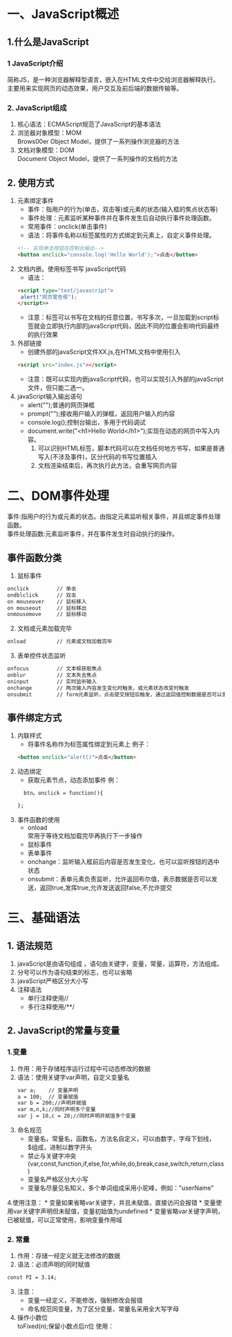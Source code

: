 # 一、JavaScript概述
## 1.什么是JavaScript
### 1 JavaScript介绍 
简称JS，是一种浏览器解释型语言，嵌入在HTML文件中交给浏览器解释执行。主要用来实现网页的动态效果，用户交互及前后端的数据传输等。
### 2. JavaScript组成
1. 核心语法：ECMAScript规范了JavaScript的基本语法
2. 浏览器对象模型：MOM  
Brows00er  Object Model，提供了一系列操作浏览器的方法
3. 文档对象模型：DOM  
Document Object Model，提供了一系列操作的文档的方法
## 2.  使用方式
1. 元素绑定事件
    * 事件：指用户的行为(单击，双击等)或元素的状态(输入框的焦点状态等)
    * 事件处理：元素监听某种事件并在事件发生后自动执行事件处理函数。
    * 常用事件：onclick(单击事件)
    * 语法：将事件名称以标签属性的方式绑定到元素上，自定义事件处理。
    ```html
   <!-- 实现单击按钮在控制台输出-->
   <button onclick="console.log('Hello World');">点击</button> 
    ```
2. 文档内嵌。使用<script type="text/javascript"></script>标签书写
javaScript代码
    * 语法：
    ```html
    <script type="text/javascript">
     alert("网页警告框");
    </script>>
    ```
    * 注意：<script></script>标签可以书写在文档的任意位置，书写多次，一旦加载到script标签就会立即执行内部的javaScript代码，因此不同的位置会影响代码最终的执行效果
 3. 外部链接
    * 创建外部的javaScript文件XX.js,在HTML文档中使用<script src=""></script>引入
    ```html
    <script src="index.js"></script>
    ```
    * 注意：<script></script>既可以实现内嵌javaScript代码，也可以实现引入外部的javaScript文件，但只能二选一。
 4. javaScript输入输出语句
    * alert("");普通的网页弹框
    * prompt("");接收用户输入的弹框，返回用户输入的内容
    * console.log();控制台输出，多用于代码调试
    * document.write("\<h1>Hello World\</h1>");实现在动态的网页中写入内容。
        1. 可以识别HTML标签，脚本代码可以在文档任何地方书写，如果是普通写入(不涉及事件)，区分代码的书写位置插入
        2. 文档渲染结束后，再次执行此方法，会重写网页内容
# 二、DOM事件处理
事件:指用户的行为或元素的状态。由指定元素监听相关事件，并且绑定事件处理函数。  
事件处理函数:元素监听事件，并在事件发生时自动执行的操作。
## 事件函数分类
1. 鼠标事件
```html
onclick         // 单击
ondblclick      // 双击
on mouseover    // 鼠标移入
on mouseout     // 鼠标移出
onmousemove     // 鼠标移动
```
2. 文档或元素加载完毕
```html
onload          // 元素或文档加载完毕
```
3. 表单控件状态监听
```html
onfocus         // 文本框获取焦点
onblur          // 文本失去焦点
oninput         // 实时监听输入
onchange        // 两次输入内容发生变化时触发，或元素状态改变时触发
onsubmit        // form元素监听，点击提交按钮后触发，通过返回值控制数据是否可以发送给服务器
```
## 事件绑定方式
1. 内联样式  
    * 将事件名称作为标签属性绑定到元素上
    例子：
    ```html
    <button onclick="alert()">点击</button>
    ```
2. 动态绑定
    * 获取元素节点，动态添加事件
    例：
    ```html
      btn。onclick = function(){
   
   };
    ```
3. 事件函数的使用
    * onload  
    常用于等待文档加载完毕再执行下一步操作  
    * 鼠标事件
    * 表单事件
    * onchange：监听输入框前后内容是否发生变化，也可以监听按钮的选中状态
    * onsubmit：表单元素负责监听，允许返回布尔值，表示数据是否可以发送，返回true,发挥true,允许发送返回false,不允许提交
# 三、基础语法
## 1. 语法规范
1. javaScript是由语句组成 ，语句由关键字，变量，常量，运算符，方法组成。
2. 分号可以作为语句结束的标志，也可以省略
3. javaScript严格区分大小写
4. 注释语法
    * 单行注释使用//
    * 多行注释使用/**/
## 2. JavaScript的常量与变量
### 1.变量
1. 作用：用于存储程序运行过程中可动态修改的数据
2. 语法：使用关键字var声明，自定义变量名
    ```html
    var a;    // 变量声明
    a = 100;  // 变量赋值
    var b = 200;//声明并赋值
    var m,n,k;//同时声明多个变量
    var j = 10,c = 20;//同时声明并赋值多个变量
    ```
3. 命名规范
    * 变量名，常量名，函数名，方法名自定义，可以由数字，字母下划线，$组成，进制以数字开头
    * 禁止与关键字冲突(var,const,function,if,else,for,while,do,break,case,switch,return,class)
    * 变量名严格区分大小写
    * 变量名尽量见名知义，多个单词组成采用小驼峰，例如："userName"  

4.使用注意：
    * 变量如果省略var关键字，并且未赋值，直接访问会报错
    * 变量使用var关键字声明但未赋值，变量初始值为undefined
    * 变量省略var关键字声明，已被赋值，可以正常使用，影响变量作用域
### 2. 常量
1. 作用：存储一经定义就无法修改的数据
2. 语法：必须声明的同时赋值
```html
const PI = 3.14;
```
3. 注意：
    * 变量一经定义，不能修改，强制修改会报错
    * 命名规范同变量，为了区分变量，常量名采用全大写字母
4. 操作小数位  
toFixed(n);保留小数点后n位
使用：

    


    
           

